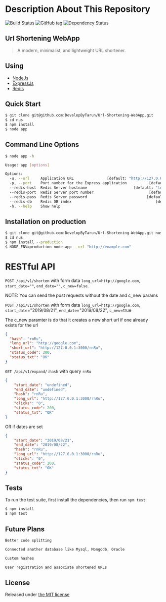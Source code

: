  # Description About This Repository
 
[![Build Status](https://travis-ci.org/dotzero/node-url-shortener.svg?branch=master)](https://travis-ci.org/dotzero/node-url-shortener)
[![GitHub tag](https://img.shields.io/github/tag/dotzero/node-url-shortener.svg)](https://github.com/dotzero/node-url-shortener)
[![Dependency Status](https://david-dm.org/dotzero/node-url-shortener.svg)](https://david-dm.org/dotzero/node-url-shortener)
 
 ## Url Shortening WebApp

> A modern, minimalist, and lightweight URL shortener.

## Using

* [NodeJs](http://nodejs.org)
* [ExpressJs](http://expressjs.com/)
* [Redis](http://redis.io)

## Quick Start

```bash
$ git clone git@github.com:DevelopByTarun/Url-Shortening-WebApp.git
$ cd nus
$ npm install
$ node app
```

## Command Line Options

```bash
$ node app -h

Usage: app [options]

Options:
  -u, --url     Application URL               [default: "http://127.0.0.1:3000"]
  -p, --port    Port number for the Express application          [default: 3000]
  --redis-host  Redis Server hostname                     [default: "localhost"]
  --redis-port  Redis Server port number                         [default: 6379]
  --redis-pass  Redis Server password                           [default: false]
  --redis-db    Redis DB index                                      [default: 0]
  -h, --help    Show help                                              [boolean]
```

## Installation on production

```bash
$ git clone git@github.com:DevelopByTarun/Url-Shortening-WebApp.git nus
$ cd nus
$ npm install --production
$ NODE_ENV=production node app --url "http://example.com"
```

# RESTful API

`POST /api/v1/shorten` with form data `long_url=http://google.com`,
`start_date=""`, `end_date=""`, `c_new=false`.

NOTE: You can send the post requests without the date and c_new params

`POST /api/v1/shorten` with form data `long_url=http://google.com`, `start_date`="2019/08/21", `end_date`="2019/08/22", `c_new`=true

The c_new paramter is do that it creates a new short url if one already exists for the url

```json
{
  "hash": "rnRu",
  "long_url": "http://google.com",
  "short_url": "http://127.0.0.1:3000/rnRu",
  "status_code": 200,
  "status_txt": "OK"
}
```

`GET /api/v1/expand/:hash` with query `rnRu`

```json
{
    "start_date": "undefined",
    "end_date": "undefined",
    "hash": "rnRu",
    "long_url": "http://127.0.0.1:3000/rnRu",
    "clicks": "0",
    "status_code": 200,
    "status_txt": "OK"
}
```

OR  if dates are set

```json
{
    "start_date": "2019/08/21",
    "end_date": "2019/08/22",
    "hash": "rnRu",
    "long_url": "http://127.0.0.1:3000/rnRu",
    "clicks": "0",
    "status_code": 200,
    "status_txt": "OK"
}
```

## Tests

To run the test suite, first install the dependencies, then run `npm test`:

```bash
$ npm install
$ npm test
```

## Future Plans

````bash
Better code splitting
````

````bash
Connected another database like Mysql, Mongodb, Oracle
````

````bash
Custom hashes
````

````bash
User registration and associate shortened URLs
````

## License

Released under [the MIT license](LICENSE)
